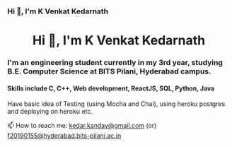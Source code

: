 ### Hi 👋, I'm K Venkat Kedarnath
<h1 align="center"> Hi 👋, I'm K Venkat Kedarnath</h1>
<h3>I'm an engineering student currently in my 3rd year, studying B.E. Computer Science at BITS Pilani, Hyderabad campus.</h3>

<h4>Skills include C, C++, Web development, ReactJS, SQL, Python, Java</h4>

Have basic idea of Testing (using Mocha and Chai), using heroku postgres and deploying on heroku etc.

📫 How to reach me: kedar.kanday@gmail.com (or) f20190155@hyderabad.bits-pilani.ac.in
<!--
**K-VENKAT-KEDARNATH/K-VENKAT-KEDARNATH** is a ✨ _special_ ✨ repository because its `README.md` (this file) appears on your GitHub profile.

Here are some ideas to get you started:

- 🔭 I’m currently working on ...
- 🌱 I’m currently learning ...
- 👯 I’m looking to collaborate on ...
- 🤔 I’m looking for help with ...
- 💬 Ask me about ...
- 📫 How to reach me: ...
- 😄 Pronouns: ...
- ⚡ Fun fact: ...
-->
